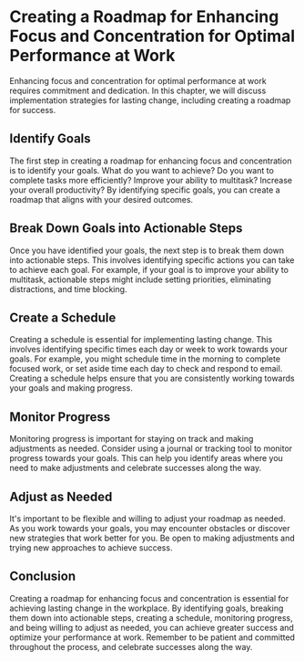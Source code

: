 Creating a Roadmap for Enhancing Focus and Concentration for Optimal Performance at Work
===================================================================================================================================================

Enhancing focus and concentration for optimal performance at work requires commitment and dedication. In this chapter, we will discuss implementation strategies for lasting change, including creating a roadmap for success.

Identify Goals
--------------

The first step in creating a roadmap for enhancing focus and concentration is to identify your goals. What do you want to achieve? Do you want to complete tasks more efficiently? Improve your ability to multitask? Increase your overall productivity? By identifying specific goals, you can create a roadmap that aligns with your desired outcomes.

Break Down Goals into Actionable Steps
--------------------------------------

Once you have identified your goals, the next step is to break them down into actionable steps. This involves identifying specific actions you can take to achieve each goal. For example, if your goal is to improve your ability to multitask, actionable steps might include setting priorities, eliminating distractions, and time blocking.

Create a Schedule
-----------------

Creating a schedule is essential for implementing lasting change. This involves identifying specific times each day or week to work towards your goals. For example, you might schedule time in the morning to complete focused work, or set aside time each day to check and respond to email. Creating a schedule helps ensure that you are consistently working towards your goals and making progress.

Monitor Progress
----------------

Monitoring progress is important for staying on track and making adjustments as needed. Consider using a journal or tracking tool to monitor progress towards your goals. This can help you identify areas where you need to make adjustments and celebrate successes along the way.

Adjust as Needed
----------------

It's important to be flexible and willing to adjust your roadmap as needed. As you work towards your goals, you may encounter obstacles or discover new strategies that work better for you. Be open to making adjustments and trying new approaches to achieve success.

Conclusion
----------

Creating a roadmap for enhancing focus and concentration is essential for achieving lasting change in the workplace. By identifying goals, breaking them down into actionable steps, creating a schedule, monitoring progress, and being willing to adjust as needed, you can achieve greater success and optimize your performance at work. Remember to be patient and committed throughout the process, and celebrate successes along the way.
